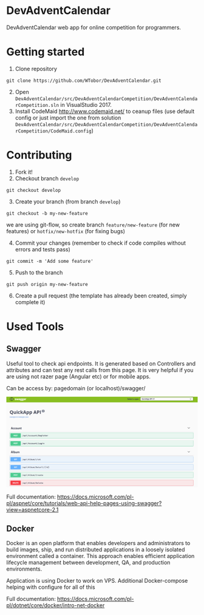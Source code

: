 # DevAdventCalendar
DevAdventCalendar web app for online competition for programmers.

# Getting started
1. Clone repository
```
git clone https://github.com/WTobor/DevAdventCalendar.git
```
2. Open `DevAdventCalendar/src/DevAdventCalendarCompetition/DevAdventCalendarCompetition.sln` in VisualStudio 2017.
3. Install CodeMaid http://www.codemaid.net/ to ceanup files
(use default config or just import the one from solution `DevAdventCalendar/src/DevAdventCalendarCompetition/DevAdventCalendarCompetition/CodeMaid.config`)

# Contributing
1. Fork it!
2. Checkout branch `develop`
```
git checkout develop
```
3. Create your branch (from branch `develop`)
```
git checkout -b my-new-feature
```
we are using git-flow, so create branch `feature/new-feature` (for new features) or `hotfix/new-hotfix` (for fixing bugs)

4. Commit your changes (remember to check if code compiles without errors and tests pass)
```
git commit -m 'Add some feature'
```
5. Push to the branch
```
git push origin my-new-feature
```
6. Create a pull request (the template has already been created, simply complete it)
 

# Used Tools

## Swagger

Useful tool to check api endpoints. It is  generated based on Controllers and attributes and can test any rest calls from this page. It is very helpful if you are using not razer page  (Angular etc) or for mobile apps.

Can be access by: pagedomain (or localhost)/swagger/ 

![Swagger](docs/Pictures/swagger.PNG/?raw=true "Swagger")


Full documentation:  https://docs.microsoft.com/pl-pl/aspnet/core/tutorials/web-api-help-pages-using-swagger?view=aspnetcore-2.1 

## Docker

Docker is an open platform that enables developers and administrators to build images, ship, and run distributed applications in a loosely isolated environment called a container. This approach enables efficient application lifecycle management between development, QA, and production environments.

Application is using Docker to work  on VPS. Additional Docker-compose helping with configure for all of this

Full documentation: https://docs.microsoft.com/pl-pl/dotnet/core/docker/intro-net-docker
